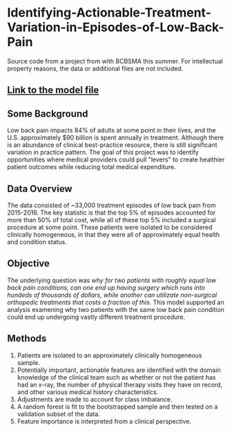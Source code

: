 # Identifying-Actionable-Treatment-Variation-in-Episodes-of-Low-Back-Pain

Source code from a project from with BCBSMA this summer.  For intellectual property reasons, the data or additional files are not included.

## [Link to the model file](http://htmlpreview.github.io/?https://github.com/sdcastillo/Identifying-Actionable-Treatment-Variation-in-Episodes-of-Low-Back-Pain/blob/master/Patient%20Pathways%20Fitted%20Model%20(1).html)

## Some Background

Low back pain impacts 84% of adults at some point in their lives, and the U.S. approximately $90 billion is spent annually in treatment.  Although there is an abundance of clinical best-practice resource, there is still significant variation in practice pattern.  The goal of this project was to identify opportunities where medical providers could pull "levers" to create healthier patient outcomes while reducing total medical expenditure.

## Data Overview

The data consisted of ~33,000 treatment episodes of low back pain from 2015-2016.  The key statistic is that the top 5% of episodes accounted for more than 50% of total cost, while all of these top 5% included a surgical procedure at some point.  These patients were isolated to be considered clinically homogeneous, in that they were all of approximately equal health and condition status.  

## Objective 

The underlying question was *why for two patients with roughly equal low back pain conditions, can one end up having surgery which runs into hundeds of thousands of dollars, while another can utilizate non-surgical orthopedic treatments that costs a fraction of this.*  This model supported an analysis examening why two patients with the same low back pain condition could end up undergoing vastly different treatment procedure.

## Methods

1. Patients are isolated to an approximately clinically homogeneous sample.
2. Potentially important, actionable features are identified with the domain knowledge of the clinical team such as whether or not the patient has had an x-ray, the number of physical therapy visits they have on record, and other various medical history characteristics.
3. Adjustments are made to account for class imbalance.
4. A random forest is fit to the bootstrapped sample and then tested on a validation subset of the data.
5.  Feature importance is interpreted from a clinical perspective.

